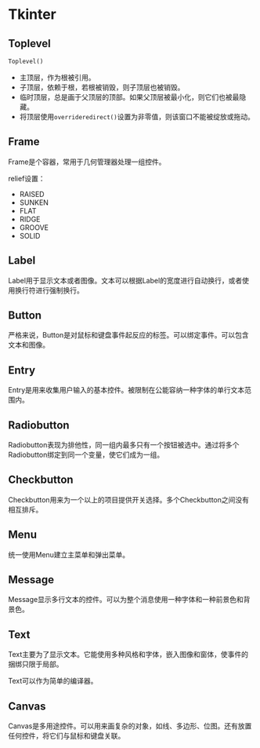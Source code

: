 # Tkinter

## Toplevel

```python
Toplevel()
```

- 主顶层，作为根被引用。
- 子顶层，依赖于根，若根被销毁，则子顶层也被销毁。
- 临时顶层，总是画于父顶层的顶部。如果父顶层被最小化，则它们也被最隐藏。
- 将顶层使用`overrideredirect()`设置为非零值，则该窗口不能被绽放或拖动。

## Frame

Frame是个容器，常用于几何管理器处理一组控件。

relief设置：

- RAISED
- SUNKEN
- FLAT
- RIDGE
- GROOVE
- SOLID

## Label

Label用于显示文本或者图像。文本可以根据Label的宽度进行自动换行，或者使用换行符进行强制换行。

## Button

严格来说，Button是对鼠标和键盘事件起反应的标签。可以绑定事件。可以包含文本和图像。

## Entry

Entry是用来收集用户输入的基本控件。被限制在公能容纳一种字体的单行文本范围内。

## Radiobutton

Radiobutton表现为排他性，同一组内最多只有一个按钮被选中。通过将多个Radiobutton绑定到同一个变量，使它们成为一组。

## Checkbutton

Checkbutton用来为一个以上的项目提供开关选择。多个Checkbutton之间没有相互排斥。

## Menu

统一使用Menu建立主菜单和弹出菜单。

## Message

Message显示多行文本的控件。可以为整个消息使用一种字体和一种前景色和背景色。

## Text

Text主要为了显示文本。它能使用多种风格和字体，嵌入图像和窗体，使事件的捆绑只限于局部。

Text可以作为简单的编译器。

## Canvas

Canvas是多用途控件。可以用来画复杂的对象，如线、多边形、位图。还有放置任何控件，将它们与鼠标和键盘关联。
